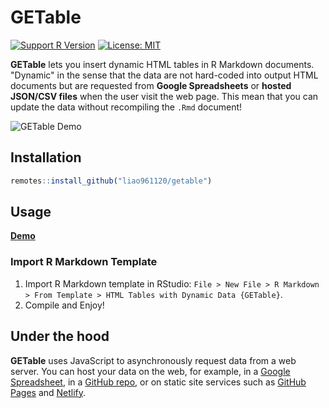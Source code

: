 # GETable

<!-- badges: start -->
[![Support R
Version](https://img.shields.io/badge/R-≥%203.4.0-blue.svg)](https://cran.r-project.org/)
[![License:
MIT](https://img.shields.io/badge/License-MIT-yellow.svg)](https://opensource.org/licenses/MIT)
<!-- badges: end -->

**GETable** lets you insert dynamic HTML tables in R Markdown documents. "Dynamic" in the sense that the data are not hard-coded into output HTML documents but are requested from **Google Spreadsheets** or **hosted JSON/CSV files** when the user visit the web page. This mean that you can update the data without recompiling the `.Rmd` document!

![GETable Demo](https://img.yongfu.name/posts/getable.gif)


## Installation

``` r
remotes::install_github("liao961120/getable")
```


## Usage

[**Demo**](https://yongfu.name/getable/demo/)


### Import R Markdown Template 

1. Import R Markdown template in RStudio: `File > New File > R Markdown > From Template > HTML Tables with Dynamic Data {GETable}`.
1. Compile and Enjoy!


## Under the hood

**GETable** uses JavaScript to asynchronously request data from a web server. You can host your data on the web, for example, in a [Google Spreadsheet](https://docs.google.com/spreadsheets/d/1KV8XOlBcax3gca5s6Wl7M06nVrpui39hHGXDv-K6gM8), in a [GitHub repo](https://github.com/liao961120/getable/blob/master/inst/rmarkdown/templates/tablefromweb/skeleton/data/df.json), or on static site services such as [GitHub Pages](https://pages.github.com) and [Netlify](https://www.netlify.com).


